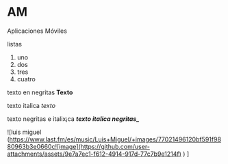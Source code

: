 # AM
Aplicaciones Móviles

listas 
1. uno
2. dos
3. tres
4. cuatro

texto en negritas
**Texto**

texto italica
_texto_

texto negritas e italix¡ca
***texto italica negritas_***

![luis miguel (https://www.last.fm/es/music/Luis+Miguel/+images/77021496120bf591f9880963b3e0660c![image](https://github.com/user-attachments/assets/9e7a7ec1-f612-4914-917d-77c7b9e1214f)
)
]
